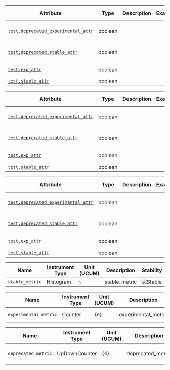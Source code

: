 <!-- semconv test -->
| Attribute  | Type | Description  | Examples  | [Requirement Level](https://opentelemetry.io/docs/specs/semconv/general/attribute-requirement-level/) | Stability |
|---|---|---|---|---|---|
| [`test.deprecated_experimental_attr`](stable_badges_expected.md) | boolean |  |  | `Required` | ![Deprecated](https://img.shields.io/badge/-deprecated-red)<br>Removed. |
| [`test.deprecated_stable_attr`](stable_badges_expected.md) | boolean |  |  | `Required` | ![Deprecated](https://img.shields.io/badge/-deprecated-red)<br>Removed. |
| [`test.exp_attr`](stable_badges_expected.md) | boolean |  |  | `Required` | ![Experimental](https://img.shields.io/badge/-experimental-blue) |
| [`test.stable_attr`](stable_badges_expected.md) | boolean |  |  | `Required` | ![Stable](https://img.shields.io/badge/-stable-lightgreen) |
<!-- endsemconv -->

<!-- semconv ref_test -->
| Attribute  | Type | Description  | Examples  | [Requirement Level](https://opentelemetry.io/docs/specs/semconv/general/attribute-requirement-level/) | Stability |
|---|---|---|---|---|---|
| [`test.deprecated_experimental_attr`](stable_badges_expected.md) | boolean |  |  | `Required` | ![Deprecated](https://img.shields.io/badge/-deprecated-red)<br>Removed. |
| [`test.deprecated_stable_attr`](stable_badges_expected.md) | boolean |  |  | `Required` | ![Deprecated](https://img.shields.io/badge/-deprecated-red)<br>Removed. |
| [`test.exp_attr`](stable_badges_expected.md) | boolean |  |  | `Required` | ![Experimental](https://img.shields.io/badge/-experimental-blue) |
| [`test.stable_attr`](stable_badges_expected.md) | boolean |  |  | `Required` | ![Stable](https://img.shields.io/badge/-stable-lightgreen) |
<!-- endsemconv -->

<!-- semconv extends_test(full) -->
| Attribute  | Type | Description  | Examples  | [Requirement Level](https://opentelemetry.io/docs/specs/semconv/general/attribute-requirement-level/) | Stability |
|---|---|---|---|---|---|
| [`test.deprecated_experimental_attr`](stable_badges_expected.md) | boolean |  |  | `Required` | ![Deprecated](https://img.shields.io/badge/-deprecated-red)<br>Removed. |
| [`test.deprecated_stable_attr`](stable_badges_expected.md) | boolean |  |  | `Required` | ![Deprecated](https://img.shields.io/badge/-deprecated-red)<br>Removed. |
| [`test.exp_attr`](stable_badges_expected.md) | boolean |  |  | `Required` | ![Experimental](https://img.shields.io/badge/-experimental-blue) |
| [`test.stable_attr`](stable_badges_expected.md) | boolean |  |  | `Required` | ![Stable](https://img.shields.io/badge/-stable-lightgreen) |
<!-- endsemconv -->

<!-- semconv stable_metric(metric_table) -->
| Name     | Instrument Type | Unit (UCUM) | Description    | Stability |
| -------- | --------------- | ----------- | -------------- | --------- |
| `stable_metric` | Histogram | `s` | stable_metric | ![Stable](https://img.shields.io/badge/-stable-lightgreen) |
<!-- endsemconv -->

<!-- semconv experimental_metric(metric_table) -->
| Name     | Instrument Type | Unit (UCUM) | Description    | Stability |
| -------- | --------------- | ----------- | -------------- | --------- |
| `experimental_metric` | Counter | `{e}` | experimental_metric | ![Experimental](https://img.shields.io/badge/-experimental-blue) |
<!-- endsemconv -->

<!-- semconv deprecated_metric(metric_table) -->
| Name     | Instrument Type | Unit (UCUM) | Description    | Stability |
| -------- | --------------- | ----------- | -------------- | --------- |
| `deprecated_metric` | UpDownCounter | `{d}` | deprecated_metric | ![Deprecated](https://img.shields.io/badge/-deprecated-red)<br>Removed. |
<!-- endsemconv -->